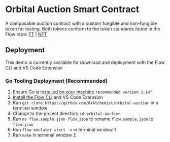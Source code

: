 # Orbital Auction Smart Contract

A composable auction contract with a custom fungible and non-fungible token for testing. Both tokens conform to the token standards found in the Flow repo: [FT](https://github.com/onflow/flow-ft/blob/master/contracts/FungibleToken.cdc) | [NFT](https://github.com/onflow/flow-nft/blob/master/contracts/NonFungibleToken.cdc)

## Deployment

This demo is currently available for download and deployment with the Flow CLI and VS Code Extension

### Go Tooling Deployment (Recommended)

1. Ensure Go is [installed on your machine](https://golang.org/dl/) `recommended version 1.14^`
2. [Install the Flow CLI](https://docs.onflow.org/docs/cli) and VS Code Extension
3. Run `git clone https://github.com/0xAlchemist/orbital-auction` in a terminal window
4. Change to the project directory `cd orbital-auction`
5. Run `mv flow.sample.json flow.json` to rename `flow.sample.json` to `flow.json` 
6. Run `flow emulator start -v` in terminal window 1
7. Run `make` in terminal window 2